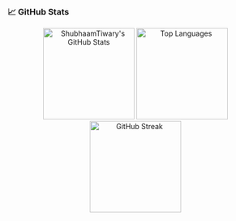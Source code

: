 ### 📈 GitHub Stats

<div align="center">
  <img height="180px" src="https://github-readme-stats-sigma-five.vercel.app/api?username=Himanshu-Dangwal&show_icons=true&theme=gotham" alt="ShubhaamTiwary's GitHub Stats" />  
  <img height="180px" src="https://github-readme-stats-sigma-five.vercel.app/api/top-langs/?username=Himanshu-Dangwal&layout=compact&show_icons=true&theme=gotham&hide=jupyter%20notebook" alt="Top Languages" />
  <img height="180px" src="http://github-readme-streak-stats.herokuapp.com?user=Himanshu-Dangwal&theme=gotham&hide_border=false&date_format=M%20j%5B%2C%20Y%5D" alt="GitHub Streak" />
</div>

<!--
**Himanshu-Dangwal/Himanshu-Dangwal** is a ✨ _special_ ✨ repository because its `README.md` (this file) appears on your GitHub profile.

Here are some ideas to get you started:

- 🔭 I’m currently working on ...
- 🌱 I’m currently learning ...
- 👯 I’m looking to collaborate on ...
- 🤔 I’m looking for help with ...
- 💬 Ask me about ...
- 📫 How to reach me: ...
- 😄 Pronouns: ...
- ⚡ Fun fact: ...
-->
